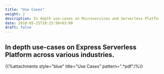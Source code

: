 ```yaml
---
title: "Use Cases"
weight: 2
description: In depth use-cases on Microservices and Serverless Platforms and Functions across various industries.
date: 2018-05-21T18:23:50+03:00
draft: false
---
```


## In depth use-cases on Express Serverless Platform across various industries.

{{%attachments style="blue" title="Use Cases" pattern=".*pdf"/%}}
